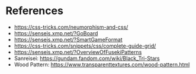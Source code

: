 # References
- https://css-tricks.com/neumorphism-and-css/
- https://senseis.xmp.net/?GoBoard
- https://senseis.xmp.net/?SmartGameFormat
- https://css-tricks.com/snippets/css/complete-guide-grid/
- https://senseis.xmp.net/?OverviewOfFusekiPatterns
- Sanreisei: https://gundam.fandom.com/wiki/Black_Tri-Stars
- Wood Pattern: https://www.transparenttextures.com/wood-pattern.html
